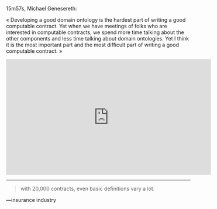 15m57s, Michael Genesereth:

« Developing a good domain ontology is the hardest part of writing a good computable contract. Yet when we have meetings of folks who are interested in computable contracts, we spend more time talking about the other components and less time talking about domain ontologies. Yet I think it is the most important part and the most difficult part of writing a good computable contract. »

<iframe width="560" height="315" src="https://www.youtube.com/embed/cc5C3FPABAQ?start=957" title="YouTube video player" frameborder="0" allow="accelerometer; autoplay; clipboard-write; encrypted-media; gyroscope; picture-in-picture" allowfullscreen></iframe>

---

> with 20,000 contracts, even basic definitions vary a lot.

—insurance industry